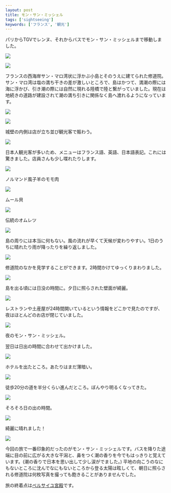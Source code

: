 ```yaml
---
layout: post
title: モン・サン・ミッシェル
tags: ['sightseeing']
keywords: ['フランス', '観光']
---
```


パリからTGVでレンヌ、それからバスでモン・サン・ミッシェルまで移動しました。

![ ](/img/blog_msm01.jpg)

![ ](/img/blog_msm02.jpg)

フランスの西海岸サン・マロ湾状に浮かぶ小島とそのうえに建てられた修道院。サン・マロ湾は塩の満ち干きの差が激しいところで、島はかつて、満潮の際には海に浮かび、引き潮の際には自然に現れる陸橋で陸と繋がっていました。現在は地続きの道路が建設されて潮の満ち引きに関係なく島へ渡れるようになっています。

![ ](/img/blog_msm03.jpg)


![ ](/img/blog_msm04.jpg)

城壁の内側は店が立ち並び観光客で賑わう。

![ ](/img/blog_msm11.jpg)

日本人観光客が多いため、メニューはフランス語、英語、日本語表記。これには驚きました。店員さんも少し喋れたりします。

![ ](/img/blog_msm12.jpg)

ノルマンド風子羊のモモ肉

![ ](/img/blog_msm13.jpg)

ムール貝

![ ](/img/blog_msm14.jpg)

伝統のオムレツ

![ ](/img/blog_msm05.jpg)

島の周りには本当に何もない。風の流れが早くて天候が変わりやすい。1日のうちに晴れたり雨が降ったりを繰り返しました。

![ ](/img/blog_msm07.jpg)

修道院のなかを見学することができます。2時間かけてゆっくりまわりました。

![ ](/img/blog_msm21.jpg)

島を出る頃には日没の時間に。夕日に照らされた壁面が綺麗。

![ ](/img/blog_msm22.jpg)

レストランや土産屋が24時間開いているという情報をどこかで見たのですが、夜はほとんどのお店が閉じていました。

![ ](/img/blog_msm23.jpg)

夜のモン・サン・ミッシェル。

翌日は日出の時間に合わせて出かけました。

![ ](/img/blog_msm31.jpg)

ホテルを出たところ。あたりはまだ薄暗い。

![ ](/img/blog_msm32.jpg)

徒歩20分の道を半分くらい進んだところ。ぼんやり明るくなってきた。

![ ](/img/blog_msm33.jpg)

そろそろ日の出の時間。

![ ](/img/blog_msm34.jpg)

綺麗に晴れました！

![ ](/img/blog_msm35.jpg)

今回の旅で一番印象的だったのがモン・サン・ミッシェルです。バスを降りた途端に目の前に広がる大きな干潟と、鼻をつく潮の香りを今でもはっきりと覚えています。(潮の香りで日本を思い出して少し涙がでました。) 平地の向こうのなにもないところに沈んでなにもないところから登る太陽は眩しくて、朝日に照らされる修道院は何枚写真を撮っても飽きることがありませんでした。

旅の終着点は[ベルサイユ宮殿](/ja/posts/versailles/)です。
